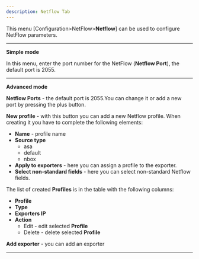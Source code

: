 ```yaml
---
description: Netflow Tab
---
```


This menu [Configuration>NetFlow>**Netflow**] can be used to configure NetFlow parameters.

---

**Simple mode**

In this menu, enter the port number for the NetFlow (**Netflow Port**), the default port is 2055.

---

**Advanced mode**

**Netflow Ports** - the default port is 2055.You can change it or add a new port by pressing the plus button.

**New profile** - with this button you can add a new Netflow profile. When creating it you have to complete the following elements:

- **Name** - profile name
- **Source type**
  - asa
  - default
  - nbox
- **Apply to exporters** - here you can assign a profile to the exporter.
- **Select non-standard fields** - here you can select non-standard Netflow fields.

The list of created **Profiles** is in the table with the following columns:

- **Profile** 
- **Type**
- **Exporters IP**
- **Action**
  - Edit - edit selected **Profile**
  - Delete - delete selected **Profile**

**Add exporter** - you can add an exporter

---

